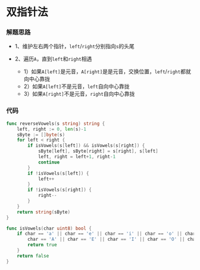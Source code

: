 # 双指针法
### 解题思路
* 1、维护左右两个指针，``left``/``right``分别指向``s``的头尾

* 2、遍历``A``，直到``left``和``right``相遇
    * 1）如果``A[left]``是元音，``A[right]``是是元音，交换位置，``left``/``right``都就向中心靠拢
    * 2）如果``A[left]``不是元音，``left``自向中心靠拢
    * 3）如果``A[right]``不是元音，``right``自向中心靠拢

### 代码

```go
func reverseVowels(s string) string {
	left, right := 0, len(s)-1
	sByte := []byte(s)
	for left < right {
		if isVowels(s[left]) && isVowels(s[right]) {
			sByte[left], sByte[right] = s[right], s[left]
			left, right = left+1, right-1
			continue
		}
		if !isVowels(s[left]) {
			left++
		}
		if !isVowels(s[right]) {
			right--
		}
	}
	return string(sByte)
}

func isVowels(char uint8) bool {
	if char == 'a' || char == 'e' || char == 'i' || char == 'o' || char == 'u' ||
		char == 'A' || char == 'E' || char == 'I' || char == 'O' || char == 'U' {
		return true
	}
	return false
}
```
